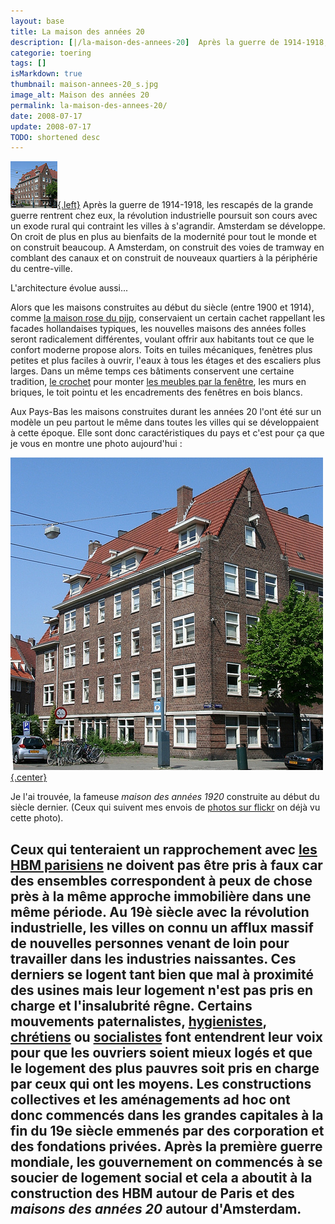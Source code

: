 ```yaml
---
layout: base
title: La maison des années 20
description: [|/la-maison-des-annees-20]  Après la guerre de 1914-1918, les rescapés de la grande guerre rentrent chez eux, la révolution industrielle poursuit son cours 
categorie: toering
tags: []
isMarkdown: true
thumbnail: maison-annees-20_s.jpg
image_alt: Maison des années 20
permalink: la-maison-des-annees-20/
date: 2008-07-17
update: 2008-07-17
TODO: shortened desc
---
```


[![Maison des années 20](maison-annees-20_s.jpg){.left}](/la-maison-des-annees-20)
Après la guerre de 1914-1918, les rescapés de la grande guerre rentrent chez eux, la révolution industrielle poursuit son cours avec un exode rural qui contraint les villes à s'agrandir. Amsterdam se développe. On croit de plus en plus au bienfaits de la modernité pour tout le monde et on construit beaucoup. A Amsterdam, on construit des voies de tramway en comblant des canaux et on construit de nouveaux quartiers à la périphérie du centre-ville. 

L'architecture évolue aussi...

Alors que les maisons construites au début du siècle (entre 1900 et 1914), comme [la maison rose du pijp](/cest-une-maison-rose), conservaient un certain cachet rappellant les facades hollandaises typiques, les nouvelles maisons des années folles seront radicalement différentes, voulant offrir aux habitants tout ce que le confort moderne propose alors. Toits en tuiles mécaniques, fenètres plus petites et plus faciles à ouvrir, l'eaux à tous les étages et des escaliers plus larges. Dans un même temps ces bâtiments conservent une certaine tradition, [le crochet](/de-haak-crochet) pour monter [les meubles par la fenêtre](/transporter-un-canape), les murs en briques, le toit pointu et les encadrements des fenêtres en bois blancs.

Aux Pays-Bas les maisons construites durant les années 20 l'ont été sur un modèle un peu partout le même dans toutes les villes qui se développaient à cette époque. Elle sont donc caractéristiques du pays et c'est pour ça que je vous en montre une photo aujourd'hui :

[![Maison des années 20](maison-annees-1920.jpg){.center}](http://www.flickr.com/photos/13274211@N00/2649371182/)

Je l'ai trouvée, la fameuse *maison des années 1920* construite au début du siècle dernier. (Ceux qui suivent mes envois de [photos sur flickr](/la-centieme-photo) on déjà vu cette photo).

Ceux qui tenteraient un rapprochement avec [les HBM parisiens](http://www.parisbalades.com/Voc/vocabulaH-M.htm#HBM) ne doivent pas être pris à faux car des ensembles correspondent à peux de chose près à la même approche immobilière dans une même période. Au 19è siècle avec la révolution industrielle, les villes on connu un afflux massif de nouvelles personnes venant de loin pour travailler dans les industries naissantes. Ces derniers se logent tant bien que mal à proximité des usines mais leur logement n'est pas pris en charge et l'insalubrité rêgne. Certains mouvements paternalistes, [hygienistes](http://fr.wikipedia.org/wiki/Mouvement_hygi%C3%A9niste), [chrétiens](http://fr.wikipedia.org/wiki/Catholicisme_social) ou [socialistes](http://fr.wikipedia.org/wiki/Socialisme) font entendrent leur voix pour que les ouvriers soient mieux logés et que le logement des plus pauvres soit pris en charge par ceux qui ont les moyens. Les constructions collectives et les aménagements ad hoc ont donc commencés dans les grandes capitales à la fin du 19e siècle emmenés par des corporation et des fondations privées. Après la première guerre mondiale, les gouvernement on commencés à se soucier de logement social et cela a aboutit à la construction des HBM autour de Paris et des *maisons des années 20* autour d'Amsterdam.
---
<!-- post notes:
http://fr.wikipedia.org/wiki/Cit%C3%A9_ouvri%C3%A8re#Origines_et_sources_d.27inspiration 
http://fr.wikipedia.org/wiki/Habitation_%C3%A0_bon_march%C3%A9
--->
